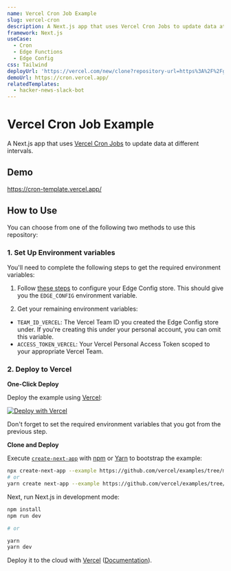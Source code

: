 ```yaml
---
name: Vercel Cron Job Example
slug: vercel-cron
description: A Next.js app that uses Vercel Cron Jobs to update data at different intervals.
framework: Next.js
useCase:
  - Cron
  - Edge Functions
  - Edge Config
css: Tailwind
deployUrl: 'https://vercel.com/new/clone?repository-url=https%3A%2F%2Fgithub.com%2Fvercel%2Fexamples%2Ftree%2Fmain%2Fsolutions%2Fcron&env=EDGE_CONFIG,TEAM_ID_VERCEL,ACCESS_TOKEN_VERCEL&edge-config-stores=%7B%22EDGE_CONFIG%22%3A%7B%7D%7D&envDescription=Instructions%20on%20how%20to%20get%20these%20env%20vars&envLink=https%3A%2F%2Fgithub.com%2Fvercel%2Fexamples%2Ftree%2Fmain%2Fsolutions%2Fcron%231-set-up-environment-variables&project-name=cron&repository-name=cron&demo-title=Vercel%20Cron%20Job%20Example&demo-description=A%20Next.js%20app%20that%20uses%20Vercel%20Cron%20Jobs%20to%20update%20data%20at%20different%20intervals.&demo-url=https%3A%2F%2Fcron-template.vercel.app%2F&demo-image=https%3A%2F%2Fcron-template.vercel.app%2Fthumbnail.png'
demoUrl: https://cron.vercel.app/
relatedTemplates:
  - hacker-news-slack-bot
---
```


# Vercel Cron Job Example

A Next.js app that uses [Vercel Cron Jobs](https://vercel.com/docs/cron-jobs) to update data at different intervals.

## Demo

https://cron-template.vercel.app/

## How to Use

You can choose from one of the following two methods to use this repository:

### 1. Set Up Environment variables

You'll need to complete the following steps to get the required environment variables:

1. Follow [these steps](https://vercel.com/docs/concepts/edge-network/edge-config/get-started#create-an-edge-config-in-your-account) to configure your Edge Config store. This should give you the `EDGE_CONFIG` environment variable.

2. Get your remaining environment variables:

- `TEAM_ID_VERCEL`: The Vercel Team ID you created the Edge Config store under. If you're creating this under your personal account, you can omit this variable.
- `ACCESS_TOKEN_VERCEL`: Your Vercel Personal Access Token scoped to your appropriate Vercel Team.

### 2. Deploy to Vercel

**One-Click Deploy**

Deploy the example using [Vercel](https://vercel.com?utm_source=github&utm_medium=readme&utm_campaign=examples-repo):

[![Deploy with Vercel](https://vercel.com/button)](https://vercel.com/new/clone?repository-url=https%3A%2F%2Fgithub.com%2Fvercel%2Fexamples%2Ftree%2Fmain%2Fsolutions%2Fcron&env=EDGE_CONFIG,TEAM_ID_VERCEL,ACCESS_TOKEN_VERCEL&edge-config-stores=%7B%22EDGE_CONFIG%22%3A%7B%7D%7D&envDescription=Instructions%20on%20how%20to%20get%20these%20env%20vars&envLink=https%3A%2F%2Fgithub.com%2Fvercel%2Fexamples%2Ftree%2Fmain%2Fsolutions%2Fcron%231-set-up-environment-variables&project-name=cron&repository-name=cron&demo-title=Vercel%20Cron%20Job%20Example&demo-description=A%20Next.js%20app%20that%20uses%20Vercel%20Cron%20Jobs%20to%20update%20data%20at%20different%20intervals.&demo-url=https%3A%2F%2Fcron-template.vercel.app%2F&demo-image=https%3A%2F%2Fcron-template.vercel.app%2Fthumbnail.png)

Don't forget to set the required environment variables that you got from the previous step.

**Clone and Deploy**

Execute [`create-next-app`](https://github.com/vercel/next.js/tree/canary/packages/create-next-app) with [npm](https://docs.npmjs.com/cli/init) or [Yarn](https://yarnpkg.com/lang/en/docs/cli/create/) to bootstrap the example:

```bash
npx create-next-app --example https://github.com/vercel/examples/tree/main/solutions/cron cron
# or
yarn create next-app --example https://github.com/vercel/examples/tree/main/solutions/cron cron
```

Next, run Next.js in development mode:

```bash
npm install
npm run dev

# or

yarn
yarn dev
```

Deploy it to the cloud with [Vercel](https://vercel.com/new?utm_source=github&utm_medium=readme&utm_campaign=examples-repo) ([Documentation](https://nextjs.org/docs/deployment)).

